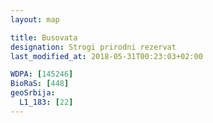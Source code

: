 ```yaml
---
layout: map

title: Busovata
designation: Strogi prirodni rezervat
last_modified_at: 2018-05-31T00:23:03+02:00

WDPA: [145246]
BioRaS: [448]
geoSrbija:
  L1_183: [22]
---
```

